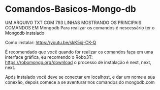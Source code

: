 # Comandos-Basicos-Mongo-db
UM ARQUIVO TXT COM 793 LINHAS MOSTRANDO OS PRINCIPAIS COMANDOS EM Mongodb
Para realizar os comandos é nescessário ter o Mongodb instalado 

Como instalar: https://youtu.be/skK5xj-CK-Q


È recomendado que você quando for realizar os comandos faça em uma interface gráfica, eu recomendo o Robo3T: https://robomongo.org/download o processo de instalação é next, next, next.

Após instalado você deve se conectar em localhost, e dar um nome a sua conexão, depois comece a se aventurar nos comandos do mongodb.com
